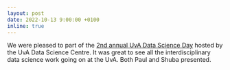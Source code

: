 ```yaml
---
layout: post
date: 2022-10-13 9:00:00 +0100
inline: true
---
```


We were pleased to part of the [2nd annual UvA Data Science Day](https://twitter.com/uva_dsc/status/1580537744019050496) hosted by the UvA Data Science Centre. It was great to see all the interdisciplinary data science work going on at the UvA. Both Paul and Shuba presented.
